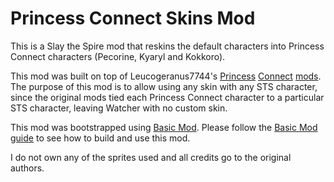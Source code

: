 # Princess Connect Skins Mod

This is a Slay the Spire mod that reskins the default characters into Princess Connect characters (Pecorine, Kyaryl and Kokkoro).

This mod was built on top of Leucogeranus7744's [Princess](https://steamcommunity.com/sharedfiles/filedetails/?id=3239054915) [Connect](https://steamcommunity.com/sharedfiles/filedetails/?id=3239704666) [mods](https://steamcommunity.com/sharedfiles/filedetails/?id=3239074040). The purpose of this mod is to allow using any skin with any STS character, since the original mods tied each Princess Connect character to a particular STS character, leaving Watcher with no custom skin.

This mod was bootstrapped using [Basic Mod](https://github.com/Alchyr/BasicMod). Please follow the [Basic Mod guide](https://github.com/Alchyr/BasicMod/wiki) to see how to build and use this mod.

I do not own any of the sprites used and all credits go to the original authors.
